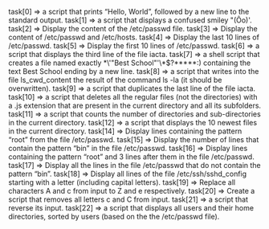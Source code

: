 task[0] => a script that prints “Hello, World”, followed by a new line to the standard output. 
task[1] => a script that displays a confused smiley "(Ôo)'.
task[2] => Display the content of the /etc/passwd file.
task[3] => Display the content of /etc/passwd and /etc/hosts.
task[4] => Display the last 10 lines of /etc/passwd.
task[5] => Display the first 10 lines of /etc/passwd.
task[6] => a script that displays the third line of the file iacta.
task[7] => a shell script that creates a file named exactly \*\\'"Best School"\'\\*$\?\*\*\*\*\*:) containing the text Best School ending by a new line.
task[8] => a script that writes into the file ls_cwd_content the result of the command ls -la (it should be overwritten).
task[9] => a script that duplicates the last line of the file iacta.
task[10] => a script that deletes all the regular files (not the directories) with a .js extension that are present in the current directory and all its subfolders.
task[11] => a script that counts the number of directories and sub-directories in the current directory.
task[12] => a script that displays the 10 newest files in the current directory.
task[14] => Display lines containing the pattern “root” from the file /etc/passwd.
task[15] => Display the number of lines that contain the pattern “bin” in the file /etc/passwd.
task[16] => Display lines containing the pattern “root” and 3 lines after them in the file /etc/passwd.
task[17] => Display all the lines in the file /etc/passwd that do not contain the pattern “bin”.
task[18] => Display all lines of the file /etc/ssh/sshd_config starting with a letter (including capital letters).
task[19] => Replace all characters A and c from input to Z and e respectively.
task[20] => Create a script that removes all letters c and C from input.
task[21] => a script that reverse its input.
task[22] => a script that displays all users and their home directories, sorted by users (based on the the /etc/passwd file).
